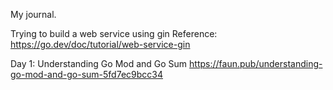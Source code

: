 My journal.

Trying to build a web service using gin
Reference: https://go.dev/doc/tutorial/web-service-gin

Day 1: Understanding Go Mod and Go Sum https://faun.pub/understanding-go-mod-and-go-sum-5fd7ec9bcc34
